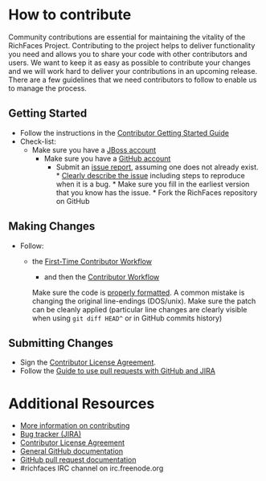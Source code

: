 # How to contribute

Community contributions are essential for maintaining the vitality of the RichFaces Project.
Contributing to the project helps to deliver functionality you need and allows you to share your code with other contributors and users. 
We want to keep it as easy as possible to contribute your changes and we will work hard to deliver your contributions in an upcoming release.
There are a few guidelines that we need contributors to follow to enable us to manage the process.

## Getting Started

* Follow the instructions in the [Contributor Getting Started Guide](https://community.jboss.org/wiki/ContributorGettingStartedGuide)
* Check-list:
    * Make sure you have a [JBoss account](http://github.com/)
        * Make sure you have a [GitHub account](http://github.com/)
            * Submit an [issue report](https://issues.jboss.org/browse/RF), assuming one does not already exist.
                    * [Clearly describe the issue](https://community.jboss.org/wiki/SubmittingEffectiveIssueReports) including steps to reproduce when it is a bug.
                            * Make sure you fill in the earliest version that you know has the issue.
                            * Fork the RichFaces repository on GitHub

## Making Changes

* Follow:
    * the [First-Time Contributor Workflow](https://community.jboss.org/wiki/RichFacesGitWorkflowModel#FirstTime_Contributor_Workflow)
        * and then the [Contributor Workflow](https://community.jboss.org/wiki/RichFacesGitWorkflowModel#Contributor_Workflow)

        Make sure the code is [properly formatted](https://community.jboss.org/wiki/ImportFormattingRules).  A common mistake is changing the original line-endings (DOS/unix).  Make sure the patch can be cleanly applied (particular line changes are clearly visible when using `git diff HEAD^` or in GitHub commits history)

## Submitting Changes

* Sign the [Contributor License Agreement](http://cla.jboss.org/).
* Follow the [Guide to use pull requests with GitHub and JIRA](https://community.jboss.org/wiki/GuideToUsePullRequestsWithGitHubAndJIRA)

# Additional Resources

* [More information on contributing](https://community.jboss.org/wiki/ContributorGettingStartedGuide)
* [Bug tracker (JIRA)](https://issues.jboss.org/browse/RF)
* [Contributor License Agreement](http://cla.jboss.org/)
* [General GitHub documentation](http://help.github.com/)
* [GitHub pull request documentation](http://help.github.com/send-pull-requests/)
* #richfaces IRC channel on irc.freenode.org
